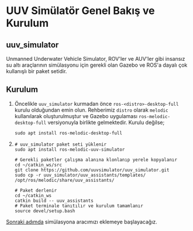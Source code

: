 # UUV Simülatör Genel Bakış ve Kurulum
## uuv_simulator
Unmanned Underwater Vehicle Simulator, ROV'ler  ve AUV'ler gibi insansız su altı araçlarının simülasyonu için gerekli olan Gazebo ve ROS'a dayalı çok kullanışlı bir paket setidir.

<!-- buraya foto eklemeliyiz bence @senceryazici -->

## Kurulum
1. Öncelikle `uuv_simulator` kurmadan önce `ros-<distro>-desktop-full` kurulu olduğundan emin olun. Rehberimiz `distro` olarak `melodic` kullanılarak oluşturulmuştur ve Gazebo uygulaması `ros-melodic-desktop-full` versiyonuyla birlikte gelmektedir. Kurulu değilse;

   ```
   sudo apt install ros-melodic-desktop-full
   ```

2. ```
   # uuv_simulator paket seti yüklenir
   sudo apt install ros-melodic-uuv-simulator
   
   # Gerekli paketler çalışma alanına klonlanıp yerele kopyalanır
   cd ~/catkin_ws/src
   git clone https://github.com/uuvsimulator/uuv_simulator.git
   sudo cp -r uuv_simulator/uuv_assistants/templates/ /opt/ros/melodic/share/uuv_assistants/
   
   # Paket derlenir
   cd ~/catkin_ws
   catkin build -- uuv_assistants
   # Paket terminale tanıtılır ve kurulum tamamlanır
   source devel/setup.bash
   ```

[Sonraki adımda](create-vehicle.md) simülasyona aracımızı eklemeye başlayacağız.
